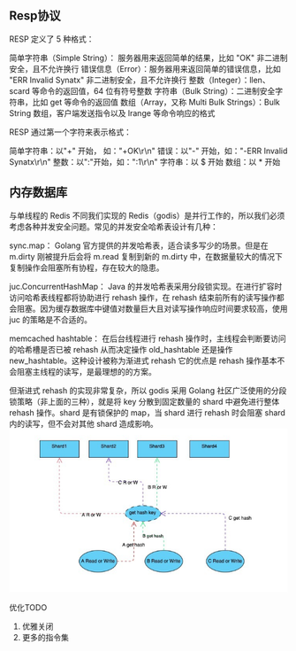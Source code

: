 ## Resp协议
RESP 定义了 5 种格式：

简单字符串（Simple String）： 服务器用来返回简单的结果，比如 "OK" 非二进制安全，且不允许换行
错误信息（Error）：服务器用来返回简单的错误信息，比如 "ERR Invalid Synatx" 非二进制安全，且不允许换行
整数（Integer）：llen、scard 等命令的返回值，64 位有符号整数
字符串（Bulk String）：二进制安全字符串，比如 get 等命令的返回值
数组（Array，又称 Multi Bulk Strings）：Bulk String 数组，客户端发送指令以及 lrange 等命令响应的格式

RESP 通过第一个字符来表示格式：

简单字符串：以"+" 开始， 如："+OK\r\n"
错误：以"-" 开始，如："-ERR Invalid Synatx\r\n"
整数：以":"开始，如：":1\r\n"
字符串：以 $ 开始
数组：以 * 开始

## 内存数据库
与单线程的 Redis 不同我们实现的 Redis（godis）是并行工作的，所以我们必须考虑各种并发安全问题。常见的并发安全哈希表设计有几种：

sync.map：
Golang 官方提供的并发哈希表，适合读多写少的场景。但是在 m.dirty 刚被提升后会将 m.read 复制到新的 m.dirty 中，在数据量较大的情况下复制操作会阻塞所有协程，存在较大的隐患。

juc.ConcurrentHashMap：
Java 的并发哈希表采用分段锁实现。在进行扩容时访问哈希表线程都将协助进行 rehash 操作，在 rehash 结束前所有的读写操作都会阻塞。因为缓存数据库中键值对数量巨大且对读写操作响应时间要求较高，使用 juc 的策略是不合适的。

memcached hashtable：
在后台线程进行 rehash 操作时，主线程会判断要访问的哈希槽是否已被 rehash 从而决定操作 old_hashtable 还是操作 new_hashtable。这种设计被称为渐进式 rehash 它的优点是 rehash 操作基本不会阻塞主线程的读写，是最理想的的方案。

但渐进式 rehash 的实现非常复杂，所以 godis 采用 Golang 社区广泛使用的分段锁策略（非上面的三种），就是将 key 分散到固定数量的 shard 中避免进行整体 rehash 操作。shard 是有锁保护的 map，当 shard 进行 rehash 时会阻塞 shard 内的读写，但不会对其他 shard 造成影响。
![img.png](img.png)

优化TODO
1. 优雅关闭
2. 更多的指令集

